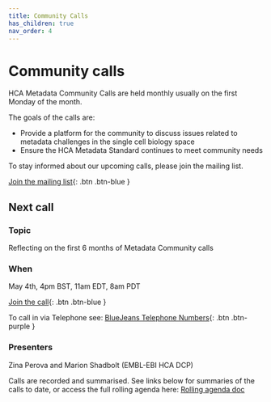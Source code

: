 ```yaml
---
title: Community Calls
has_children: true
nav_order: 4
---
```


# Community calls

HCA Metadata Community Calls are held monthly usually on the first Monday of the month. 

The goals of the calls are:
- Provide a platform for the community to discuss issues related to metadata challenges in the single cell biology space
- Ensure the HCA Metadata Standard continues to meet community needs

To stay informed about our upcoming calls, please join the mailing list.

[Join the mailing list](https://forms.gle/mwcKuD5WDR17aea69){: .btn .btn-blue }

## Next call

### Topic

Reflecting on the first 6 months of Metadata Community calls

### When

May 4th, 4pm BST, 11am EDT, 8am PDT

[Join the call](https://bluejeans.com/574050733){: .btn .btn-blue }

To call in via Telephone see: [BlueJeans Telephone Numbers](https://www.bluejeans.com/premium-numbers){: .btn .btn-purple }

### Presenters

Zina Perova and Marion Shadbolt (EMBL-EBI HCA DCP)



Calls are recorded and summarised. See links below for summaries of the calls to date, or access the full rolling agenda here: [Rolling agenda doc](https://docs.google.com/document/d/1SNKp4MffHJy2hCVQKw7xk5PXRcuN5EUozuA8N3xnTis/edit#heading=h.skfkpk6kkiqx)




